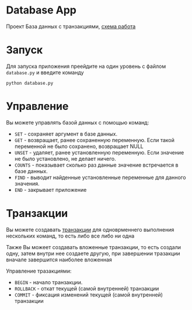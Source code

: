 # Database App

Проект База данных с транзакциями, [схема работа](https://drive.google.com/file/d/1s2gsedvEVriljq_q5XXOPa2KYZtbxn2p/view?usp=drive_link)

# Запуск

Для запуска приложения преейдите на один уровень с файлом `database.py` и введите команду

``` shell
python database.py
```

# Управление

Вы можете управлять базой данных с помощью команд:

- `SET` - сохраняет аргумент в базе данных.
- `GET` - возвращает, ранее сохраненную переменную. Если такой переменной
не было сохранено, возвращает NULL
- `UNSET` - удаляет, ранее установленную переменную. Если значение не было
установлено, не делает ничего.
- `COUNTS` - показывает сколько раз данные значение встречается в базе данных.
- `FIND` - выводит найденные установленные переменные для данного значения.
- `END` - закрывает приложение

# Транзакции

Вы можете создавать [транзакции](https://habr.com/ru/articles/537594/) для одноврменнего выполнения нескольких команд, то есть либо все либо ни одна

Также Вы можеет создавать вложенные транзакции, то есть создали одну, затем внутри нее создаете другую, при завершении тразакции вначале завершится наиболее вложенная

Управление тразакциями:

- `BEGIN` - начало транзакции.
- `ROLLBACK` - откат текущей (самой внутренней) транзакции
- `COMMIT` - фиксация изменений текущей (самой внутренней) транзакции